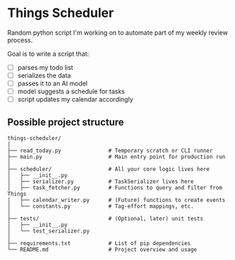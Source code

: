 # Things Scheduler

Random python script I'm working on to automate part of my weekly review process.

Goal is to write a script that:

- [ ] parses my todo list
- [ ] serializes the data
- [ ] passes it to an AI model
- [ ] model suggests a schedule for tasks
- [ ] script updates my calendar accordingly

## Possible project structure

```
things-scheduler/
│
├── read_today.py               # Temporary scratch or CLI runner
├── main.py                     # Main entry point for production run
│
├── scheduler/                  # All your core logic lives here
│   ├── __init__.py
│   ├── serializer.py           # TaskSerializer lives here
│   ├── task_fetcher.py         # Functions to query and filter from Things
│   ├── calendar_writer.py      # (Future) functions to create events
│   └── constants.py            # Tag-effort mappings, etc.
│
├── tests/                      # (Optional, later) unit tests
│   ├── __init__.py
│   └── test_serializer.py
│
├── requirements.txt            # List of pip dependencies
└── README.md                   # Project overview and usage
```

